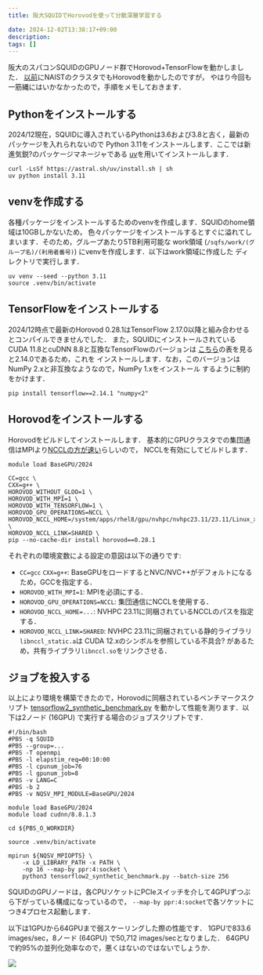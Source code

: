 ```yaml
---
title: 阪大SQUIDでHorovodを使って分散深層学習する

date: 2024-12-02T13:38:17+09:00
description:
tags: []
---
```


阪大のスパコンSQUIDのGPUノード群でHorovod+TensorFlowを動かしました．
[以前](/post/distributed-deep-learning-using-horovod/)にNAISTのクラスタでもHorovodを動かしたのですが，
やはり今回も一筋縄にはいかなかったので，手順をメモしておきます．

## Pythonをインストールする

2024/12現在，SQUIDに導入されているPythonは3.6および3.8と古く，最新のパッケージを入れられないので
Python 3.11をインストールします．ここでは新進気鋭?のパッケージマネージャである
[uv](https://docs.astral.sh/uv/)を用いてインストールします．

```
curl -LsSf https://astral.sh/uv/install.sh | sh
uv python install 3.11
```

## venvを作成する

各種パッケージをインストールするためのvenvを作成します．SQUIDのhome領域は10GBしかないため，
色々パッケージをインストールするとすぐに溢れてしまいます．そのため，グループあたり5TB利用可能な
work領域 (`/sqfs/work/(グループ名)/(利用者番号)`) にvenvを作成します．以下はwork領域に作成した
ディレクトリで実行します．

```
uv venv --seed --python 3.11
source .venv/bin/activate
```

## TensorFlowをインストールする

2024/12時点で最新のHorovod 0.28.1はTensorFlow 2.17.0以降と組み合わせるとコンパイルできませんでした．
また，SQUIDにインストールされているCUDA 11.8とcuDNN 8.8と互換なTensorFlowのバージョンは
[こちら](https://www.tensorflow.org/install/source#gpu)の表を見ると2.14.0であるため，これを
インストールします．なお，このバージョンはNumPy 2.xと非互換なようなので，NumPy 1.xをインストール
するように制約をかけます．

```
pip install tensorflow==2.14.1 "numpy<2"
```

## Horovodをインストールする

Horovodをビルドしてインストールします．
基本的にGPUクラスタでの集団通信はMPIより[NCCLの方が速い](https://arxiv.org/abs/2408.14090)らしいので，
NCCLを有効にしてビルドします．

```
module load BaseGPU/2024

CC=gcc \
CXX=g++ \
HOROVOD_WITHOUT_GLOO=1 \
HOROVOD_WITH_MPI=1 \
HOROVOD_WITH_TENSORFLOW=1 \
HOROVOD_GPU_OPERATIONS=NCCL \
HOROVOD_NCCL_HOME=/system/apps/rhel8/gpu/nvhpc/nvhpc23.11/23.11/Linux_x86_64/23.11/comm_libs/nccl \
HOROVOD_NCCL_LINK=SHARED \
pip --no-cache-dir install horovod==0.28.1
```

それぞれの環境変数による設定の意図は以下の通りです:

- `CC=gcc` `CXX=g++`: BaseGPUをロードするとNVC/NVC++がデフォルトになるため，GCCを指定する．
- `HOROVOD_WITH_MPI=1`: MPIを必須にする．
- `HOROVOD_GPU_OPERATIONS=NCCL`: 集団通信にNCCLを使用する．
- `HOROVOD_NCCL_HOME=...`: NVHPC 23.11に同梱されているNCCLのパスを指定する．
- `HOROVOD_NCCL_LINK=SHARED`: NVHPC 23.11に同梱されている静的ライブラリ `libnccl_static.a`は
  CUDA 12.xのシンボルを参照している不具合? があるため，共有ライブラリ`libnccl.so`をリンクさせる．

## ジョブを投入する

以上により環境を構築できたので，Horovodに同梱されているベンチマークスクリプト
[tensorflow2_synthetic_benchmark.py](https://raw.githubusercontent.com/horovod/horovod/3a31d933a13c7c885b8a673f4172b17914ad334d/examples/tensorflow2/tensorflow2_synthetic_benchmark.py)
を動かして性能を測ります．以下は2ノード (16GPU) で実行する場合のジョブスクリプトです．

```
#!/bin/bash
#PBS -q SQUID
#PBS --group=...
#PBS -T openmpi
#PBS -l elapstim_req=00:10:00
#PBS -l cpunum_job=76
#PBS -l gpunum_job=8
#PBS -v LANG=C
#PBS -b 2
#PBS -v NQSV_MPI_MODULE=BaseGPU/2024

module load BaseGPU/2024
module load cudnn/8.8.1.3

cd ${PBS_O_WORKDIR}

source .venv/bin/activate

mpirun ${NQSV_MPIOPTS} \
    -x LD_LIBRARY_PATH -x PATH \
    -np 16 --map-by ppr:4:socket \
    python3 tensorflow2_synthetic_benchmark.py --batch-size 256
```

SQUIDのGPUノードは，各CPUソケットにPCIeスイッチを介して4GPUずつぶら下がっている構成になっているので，
`--map-by ppr:4:socket`で各ソケットにつき4プロセス起動します．

以下は1GPUから64GPUまで弱スケーリングした際の性能です．
1GPUで833.6 images/sec，8ノード (64GPU) で50,712 images/secとなりました．
64GPUで約95%の並列化効率なので，悪くはないのではないでしょうか．

![](/images/tf2_synth_bench_scalability.png)
